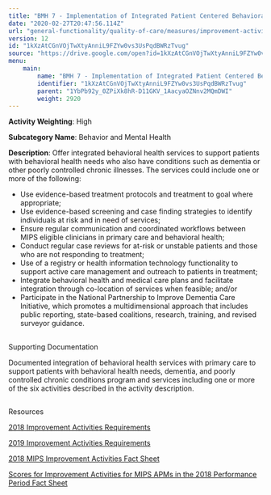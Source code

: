 ```yaml
---
title: "BMH 7 - Implementation of Integrated Patient Centered Behavioral Health Model"
date: "2020-02-27T20:47:56.114Z"
url: "general-functionality/quality-of-care/measures/improvement-activities-measures/2018-improvement-activities/bmh-7-implementation-of-integrated-patient-centered-behavioral-health-model.html"
version: 12
id: "1kXzAtCGnVOjTwXtyAnniL9FZYw0vs3UsPqdBWRzTvug"
source: "https://drive.google.com/open?id=1kXzAtCGnVOjTwXtyAnniL9FZYw0vs3UsPqdBWRzTvug"
menu:
    main:
        name: "BMH 7 - Implementation of Integrated Patient Centered Behavioral Health Model"
        identifier: "1kXzAtCGnVOjTwXtyAnniL9FZYw0vs3UsPqdBWRzTvug"
        parent: "1YbPb92y_0ZPiXk8hR-D11GKV_1AacyaOZNnv2MQmDWI"
        weight: 2920
---
```









**Activity Weighting**: High

**Subcategory Name**: Behavior and Mental Health

**Description**: Offer integrated behavioral health services to support patients with behavioral health needs who also have conditions such as dementia or other poorly controlled chronic illnesses. The services could include one or more of the following:

* Use evidence-based treatment protocols and treatment to goal where appropriate;
* Use evidence-based screening and case finding strategies to identify individuals at risk and in need of services;
* Ensure regular communication and coordinated workflows between MIPS eligible clinicians in primary care and behavioral health;
* Conduct regular case reviews for at-risk or unstable patients and those who are not responding to treatment;
* Use of a registry or health information technology functionality to support active care management and outreach to patients in treatment;
* Integrate behavioral health and medical care plans and facilitate integration through co-location of services when feasible; and/or
* Participate in the National Partnership to Improve Dementia Care Initiative, which promotes a multidimensional approach that includes public reporting, state-based coalitions, research, training, and revised surveyor guidance.







## 

Supporting Documentation

Documented integration of behavioral health services with primary care to support patients with behavioral health needs, dementia, and poorly controlled chronic conditions program and services including one or more of the six activities described in the activity description.







## 

Resources

[2018 Improvement Activities Requirements](https://qpp.cms.gov/mips/improvement-activities?py=2018)

[2019 Improvement Activities Requirements](https://qpp.cms.gov/mips/improvement-activities?py=2019)

[2018 MIPS Improvement Activities Fact Sheet](https://qpp.cms.gov/resource/2018%20MIPS%20Improvement%20Activities%20Fact%20Sheet)

[Scores for Improvement Activities for MIPS APMs in the 2018 Performance Period Fact Sheet](https://qpp.cms.gov/resource/2018%20MIPS%20APMs%20improvement%20Activities%20scores%20fact%20sheet)

